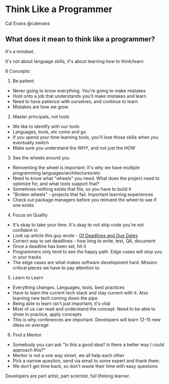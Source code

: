 # Think Like a Programmer
Cal Evans
@calevans

## What does it mean to think like a programmer?

It's a mindset.

It's not about language skills, it's about learning how to think/learn

6 Concepts:

1. Be patient
 - Never going to know everything.  You're going to make mistakes
 - Hold onto a job that understands you'll make mistakes and learn
 - Need to have patience with ourselves, and continue to learn
 - Mistakes are how we grow
2. Master principals, not tools
 - We like to identify with our tools
 - Languages, tools, etc come and go
 - If you spend your time learning tools, you'll lose those skills when you eventually switch
 - Make sure you understand the _WHY_, and not just the _HOW_
3. See the wheels around you
 - Reinventing the wheel is important: It's why we have multiple programming languages/architectures/etc
 - Need to know what "wheels" you need.  What does the project need to optimize for, and what tools support that?
 - Sometimes nothing exists that fits, so you have to build it
 - "Broken wheels" - projects that fail. Important learning experiences
 - Check out package managers before you reinvent the wheel to see if one exists
4. Focus on Quality
 - It's okay to take your time.  It's okay to not ship code you're not confident in
 - Look up article this guy wrote - [Of Deadlines and Due Dates](https://blog.calevans.com/2006/02/03/of-deadlines-and-due-dates/)
 - Correct way to set deadlines - how long to write, test, QA, document
 - Once a deadline has been set, hit it
 - Programmers only tend to see the happy path. Edge cases will stop you in your tracks
 - The edge cases are what makes software development hard.  Mission critical pieces we have to pay attention to
5. Learn to Learn
 - Everything changes.  Languages, tools, best practices
 - Have to learn the current tech stack and stay current with it.  Also learning new tech coming down the pipe
 - Being able to learn isn't just important, it's vital
 - Most of us can read and understand the concept.  Need to be able to show in practice, apply concepts
 - This is why conferences are important. Developers will learn 12-15 new ideas on average
6. Find a Mentor
 - Somebody you can ask "Is this a good idea? Is there a better way I could approach this?"
 - Mentor is not a one way street, we all help each other
 - Pick a narrow question, send via email to some expert and thank them.
 - We don't get time back, so don't waste their time with easy questions

Developers are part artist, part scientist, full lifelong learner.
